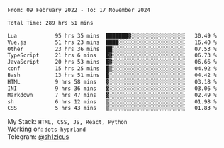 <!--START_SECTION:waka-->

```txt
From: 09 February 2022 - To: 17 November 2024

Total Time: 289 hrs 51 mins

Lua            95 hrs 35 mins  ███████▓░░░░░░░░░░░░░░░░░   30.49 %
Vue.js         51 hrs 23 mins  ████░░░░░░░░░░░░░░░░░░░░░   16.40 %
Other          23 hrs 36 mins  ██░░░░░░░░░░░░░░░░░░░░░░░   07.53 %
TypeScript     21 hrs 6 mins   █▓░░░░░░░░░░░░░░░░░░░░░░░   06.73 %
JavaScript     20 hrs 53 mins  █▓░░░░░░░░░░░░░░░░░░░░░░░   06.66 %
conf           15 hrs 25 mins  █▒░░░░░░░░░░░░░░░░░░░░░░░   04.92 %
Bash           13 hrs 51 mins  █░░░░░░░░░░░░░░░░░░░░░░░░   04.42 %
HTML           9 hrs 58 mins   ▓░░░░░░░░░░░░░░░░░░░░░░░░   03.18 %
INI            9 hrs 36 mins   ▓░░░░░░░░░░░░░░░░░░░░░░░░   03.06 %
Markdown       7 hrs 47 mins   ▓░░░░░░░░░░░░░░░░░░░░░░░░   02.49 %
sh             6 hrs 12 mins   ▒░░░░░░░░░░░░░░░░░░░░░░░░   01.98 %
CSS            5 hrs 43 mins   ▒░░░░░░░░░░░░░░░░░░░░░░░░   01.83 %
```

<!--END_SECTION:waka-->
My Stack: `HTML, CSS, JS, React, Python` <br>
Working on: `dots-hyprland` <br>
Telegram: [@sh1zicus](https://t.me/sh1zicus) 

